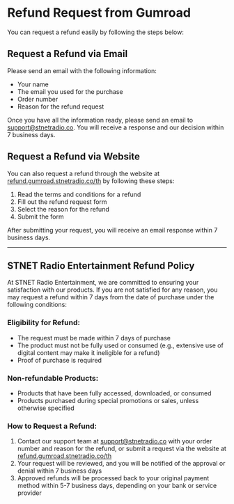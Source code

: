 # Refund Request from Gumroad

You can request a refund easily by following the steps below:

## Request a Refund via Email

Please send an email with the following information:
- Your name
- The email you used for the purchase
- Order number
- Reason for the refund request

Once you have all the information ready, please send an email to [support@stnetradio.co](mailto:support@stnetradio.co). You will receive a response and our decision within 7 business days.

## Request a Refund via Website

You can also request a refund through the website at [refund.gumroad.stnetradio.co/th](https://refund.gumroad.stnetradio.co/th) by following these steps:
1. Read the terms and conditions for a refund
2. Fill out the refund request form
3. Select the reason for the refund
4. Submit the form

After submitting your request, you will receive an email response within 7 business days.

---

## STNET Radio Entertainment Refund Policy

At STNET Radio Entertainment, we are committed to ensuring your satisfaction with our products. If you are not satisfied for any reason, you may request a refund within 7 days from the date of purchase under the following conditions:

### Eligibility for Refund:
- The request must be made within 7 days of purchase
- The product must not be fully used or consumed (e.g., extensive use of digital content may make it ineligible for a refund)
- Proof of purchase is required

### Non-refundable Products:
- Products that have been fully accessed, downloaded, or consumed
- Products purchased during special promotions or sales, unless otherwise specified

### How to Request a Refund:
1. Contact our support team at [support@stnetradio.co](mailto:support@stnetradio.co) with your order number and reason for the refund, or submit a request via the website at [refund.gumroad.stnetradio.co/th](https://refund.gumroad.stnetradio.co/th)
2. Your request will be reviewed, and you will be notified of the approval or denial within 7 business days
3. Approved refunds will be processed back to your original payment method within 5-7 business days, depending on your bank or service provider
